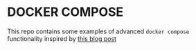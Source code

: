 # DOCKER COMPOSE

This repo contains some examples of advanced `docker compose` functionality inspired by [this blog post](https://www.docker.com/blog/improve-docker-compose-modularity-with-include/)